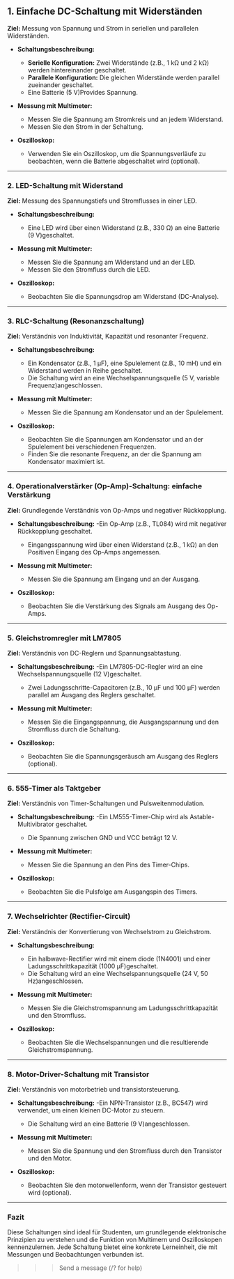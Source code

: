 ## 1. **Einfache DC-Schaltung mit Widerständen**

**Ziel:** Messung von Spannung und Strom in seriellen und parallelen Widerständen.

- **Schaltungsbeschreibung:**

  - **Serielle Konfiguration:** Zwei Widerstände (z.B., 1 kΩ und 2 kΩ) werden hintereinander geschaltet.
  - **Parallele Konfiguration:** Die gleichen Widerstände werden parallel zueinander geschaltet.
  - Eine Batterie (5 V)Provides Spannung.

- **Messung mit Multimeter:**

  - Messen Sie die Spannung am Stromkreis und an jedem Widerstand.
  - Messen Sie den Strom in der Schaltung.

- **Oszilloskop:**
  - Verwenden Sie ein Oszilloskop, um die Spannungsverläufe zu beobachten, wenn die Batterie abgeschaltet wird
    (optional).

---

### 2. **LED-Schaltung mit Widerstand**

**Ziel:** Messung des Spannungstiefs und Stromflusses in einer LED.

- **Schaltungsbeschreibung:**

  - Eine LED wird über einen Widerstand (z.B., 330 Ω) an eine Batterie (9 V)geschaltet.

- **Messung mit Multimeter:**

  - Messen Sie die Spannung am Widerstand und an der LED.
  - Messen Sie den Stromfluss durch die LED.

- **Oszilloskop:**
  - Beobachten Sie die Spannungsdrop am Widerstand (DC-Analyse).

---

### 3. **RLC-Schaltung (Resonanzschaltung)**

**Ziel:** Verständnis von Induktivität, Kapazität und resonanter Frequenz.

- **Schaltungsbeschreibung:**

  - Ein Kondensator (z.B., 1 μF), eine Spulelement (z.B., 10 mH) und ein Widerstand werden in Reihe geschaltet.
  - Die Schaltung wird an eine Wechselspannungsquelle (5 V, variable Frequenz)angeschlossen.

- **Messung mit Multimeter:**

  - Messen Sie die Spannung am Kondensator und an der Spulelement.

- **Oszilloskop:**
  - Beobachten Sie die Spannungen am Kondensator und an der Spulelement bei verschiedenen Frequenzen.
  - Finden Sie die resonante Frequenz, an der die Spannung am Kondensator maximiert ist.

---

### 4. **Operationalverstärker (Op-Amp)-Schaltung: einfache Verstärkung**

**Ziel:** Grundlegende Verständnis von Op-Amps und negativer Rückkopplung.

- **Schaltungsbeschreibung:**
  -Ein Op-Amp (z.B., TL084) wird mit negativer Rückkopplung geschaltet.

  - Eingangsspannung wird über einen Widerstand (z.B., 1 kΩ) an den Positiven Eingang des Op-Amps angemessen.

- **Messung mit Multimeter:**

  - Messen Sie die Spannung am Eingang und an der Ausgang.

- **Oszilloskop:**
  - Beobachten Sie die Verstärkung des Signals am Ausgang des Op-Amps.

---

### 5. **Gleichstromregler mit LM7805**

**Ziel:** Verständnis von DC-Reglern und Spannungsabtastung.

- **Schaltungsbeschreibung:**
  -Ein LM7805-DC-Regler wird an eine Wechselspannungsquelle (12 V)geschaltet.

  - Zwei Ladungsschritte-Capacitoren (z.B., 10 μF und 100 μF) werden parallel am Ausgang des Reglers
    geschaltet.

- **Messung mit Multimeter:**

  - Messen Sie die Eingangspannung, die Ausgangspannung und den Stromfluss durch die Schaltung.

- **Oszilloskop:**
  - Beobachten Sie die Spannungsgeräusch am Ausgang des Reglers (optional).

---

### 6. **555-Timer als Taktgeber**

**Ziel:** Verständnis von Timer-Schaltungen und Pulsweitenmodulation.

- **Schaltungsbeschreibung:**
  -Ein LM555-Timer-Chip wird als Astable-Multivibrator geschaltet.

  - Die Spannung zwischen GND und VCC beträgt 12 V.

- **Messung mit Multimeter:**

  - Messen Sie die Spannung an den Pins des Timer-Chips.

- **Oszilloskop:**
  - Beobachten Sie die Pulsfolge am Ausgangspin des Timers.

---

### 7. **Wechselrichter (Rectifier-Circuit)**

**Ziel:** Verständnis der Konvertierung von Wechselstrom zu Gleichstrom.

- **Schaltungsbeschreibung:**

  - Ein halbwave-Rectifier wird mit einem diode (1N4001) und einer Ladungsschrittkapazität (1000 μF)geschaltet.
  - Die Schaltung wird an eine Wechselspannungsquelle (24 V, 50 Hz)angeschlossen.

- **Messung mit Multimeter:**

  - Messen Sie die Gleichstromspannung am Ladungsschrittkapazität und den Stromfluss.

- **Oszilloskop:**
  - Beobachten Sie die Wechselspannungen und die resultierende Gleichstromspannung.

---

### 8. **Motor-Driver-Schaltung mit Transistor**

**Ziel:** Verständnis von motorbetrieb und transistorsteuerung.

- **Schaltungsbeschreibung:**
  -Ein NPN-Transistor (z.B., BC547) wird verwendet, um einen kleinen DC-Motor zu steuern.

  - Die Schaltung wird an eine Batterie (9 V)angeschlossen.

- **Messung mit Multimeter:**

  - Messen Sie die Spannung und den Stromfluss durch den Transistor und den Motor.

- **Oszilloskop:**
  - Beobachten Sie den motorwellenform, wenn der Transistor gesteuert wird (optional).

---

### Fazit

Diese Schaltungen sind ideal für Studenten, um grundlegende elektronische Prinzipien zu verstehen und die
Funktion von Multimern und Oszilloskopen kennenzulernen. Jede Schaltung bietet eine konkrete Lerneinheit, die
mit Messungen und Beobachtungen verbunden ist.

> > > Send a message (/? for help)
